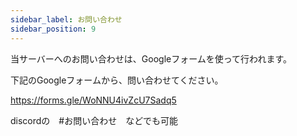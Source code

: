 ```yaml
---
sidebar_label: お問い合わせ
sidebar_position: 9
---
```

当サーバーへのお問い合わせは、Googleフォームを使って行われます。

下記のGoogleフォームから、問い合わせてください。

https://forms.gle/WoNNU4ivZcU7Sadq5

discordの　#お問い合わせ　などでも可能